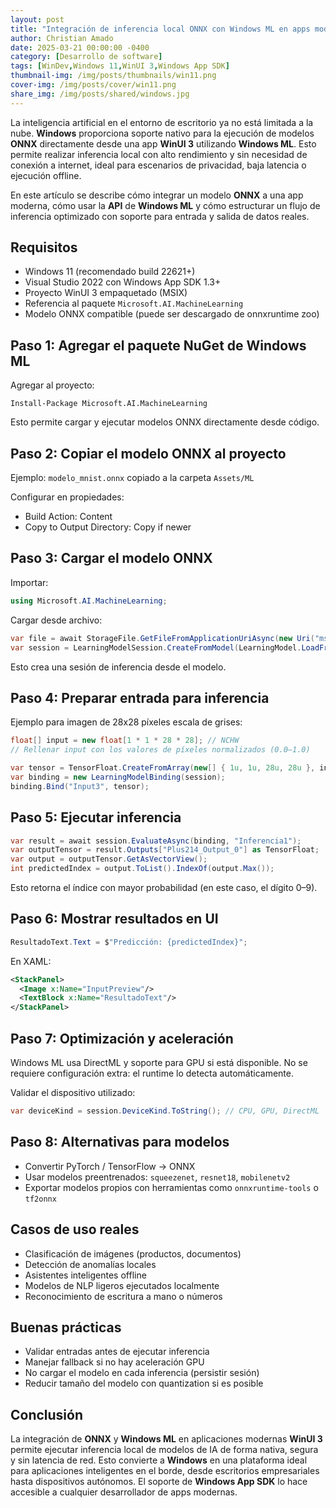 ```yaml
---
layout: post
title: "Integración de inferencia local ONNX con Windows ML en apps modernas"
author: Christian Amado
date: 2025-03-21 00:00:00 -0400
category: [Desarrollo de software]
tags: [WinDev,Windows 11,WinUI 3,Windows App SDK]
thumbnail-img: /img/posts/thumbnails/win11.png
cover-img: /img/posts/cover/win11.png
share_img: /img/posts/shared/windows.jpg
---
```


La inteligencia artificial en el entorno de escritorio ya no está limitada a la nube. **Windows** proporciona soporte nativo para la ejecución de modelos **ONNX** directamente desde una app **WinUI 3** utilizando **Windows ML**. Esto permite realizar inferencia local con alto rendimiento y sin necesidad de conexión a internet, ideal para escenarios de privacidad, baja latencia o ejecución offline.

En este artículo se describe cómo integrar un modelo **ONNX** a una app moderna, cómo usar la **API** de **Windows ML** y cómo estructurar un flujo de inferencia optimizado con soporte para entrada y salida de datos reales.

<!--more-->

## Requisitos

- Windows 11 (recomendado build 22621+)
- Visual Studio 2022 con Windows App SDK 1.3+
- Proyecto WinUI 3 empaquetado (MSIX)
- Referencia al paquete `Microsoft.AI.MachineLearning`
- Modelo ONNX compatible (puede ser descargado de onnxruntime zoo)

## Paso 1: Agregar el paquete NuGet de Windows ML

Agregar al proyecto:

```
Install-Package Microsoft.AI.MachineLearning
```

Esto permite cargar y ejecutar modelos ONNX directamente desde código.

## Paso 2: Copiar el modelo ONNX al proyecto

Ejemplo: `modelo_mnist.onnx` copiado a la carpeta `Assets/ML`

Configurar en propiedades:

- Build Action: Content
- Copy to Output Directory: Copy if newer

## Paso 3: Cargar el modelo ONNX

Importar:

```csharp
using Microsoft.AI.MachineLearning;
```

Cargar desde archivo:

```csharp
var file = await StorageFile.GetFileFromApplicationUriAsync(new Uri("ms-appx:///Assets/ML/modelo_mnist.onnx"));
var session = LearningModelSession.CreateFromModel(LearningModel.LoadFromFilePath(file.Path));
```

Esto crea una sesión de inferencia desde el modelo.

## Paso 4: Preparar entrada para inferencia

Ejemplo para imagen de 28x28 píxeles escala de grises:

```csharp
float[] input = new float[1 * 1 * 28 * 28]; // NCHW
// Rellenar input con los valores de píxeles normalizados (0.0–1.0)

var tensor = TensorFloat.CreateFromArray(new[] { 1u, 1u, 28u, 28u }, input);
var binding = new LearningModelBinding(session);
binding.Bind("Input3", tensor);
```

## Paso 5: Ejecutar inferencia

```csharp
var result = await session.EvaluateAsync(binding, "Inferencia1");
var outputTensor = result.Outputs["Plus214_Output_0"] as TensorFloat;
var output = outputTensor.GetAsVectorView();
int predictedIndex = output.ToList().IndexOf(output.Max());
```

Esto retorna el índice con mayor probabilidad (en este caso, el dígito 0–9).

## Paso 6: Mostrar resultados en UI

```csharp
ResultadoText.Text = $"Predicción: {predictedIndex}";
```

En XAML:

```xml
<StackPanel>
  <Image x:Name="InputPreview"/>
  <TextBlock x:Name="ResultadoText"/>
</StackPanel>
```

## Paso 7: Optimización y aceleración

Windows ML usa DirectML y soporte para GPU si está disponible. No se requiere configuración extra: el runtime lo detecta automáticamente.

Validar el dispositivo utilizado:

```csharp
var deviceKind = session.DeviceKind.ToString(); // CPU, GPU, DirectML
```

## Paso 8: Alternativas para modelos

- Convertir PyTorch / TensorFlow → ONNX
- Usar modelos preentrenados: `squeezenet`, `resnet18`, `mobilenetv2`
- Exportar modelos propios con herramientas como `onnxruntime-tools` o `tf2onnx`

## Casos de uso reales

- Clasificación de imágenes (productos, documentos)
- Detección de anomalías locales
- Asistentes inteligentes offline
- Modelos de NLP ligeros ejecutados localmente
- Reconocimiento de escritura a mano o números

## Buenas prácticas

- Validar entradas antes de ejecutar inferencia
- Manejar fallback si no hay aceleración GPU
- No cargar el modelo en cada inferencia (persistir sesión)
- Reducir tamaño del modelo con quantization si es posible

## Conclusión

La integración de **ONNX** y **Windows ML** en aplicaciones modernas **WinUI 3** permite ejecutar inferencia local de modelos de IA de forma nativa, segura y sin latencia de red. Esto convierte a **Windows** en una plataforma ideal para aplicaciones inteligentes en el borde, desde escritorios empresariales hasta dispositivos autónomos. El soporte de **Windows App SDK** lo hace accesible a cualquier desarrollador de apps modernas.